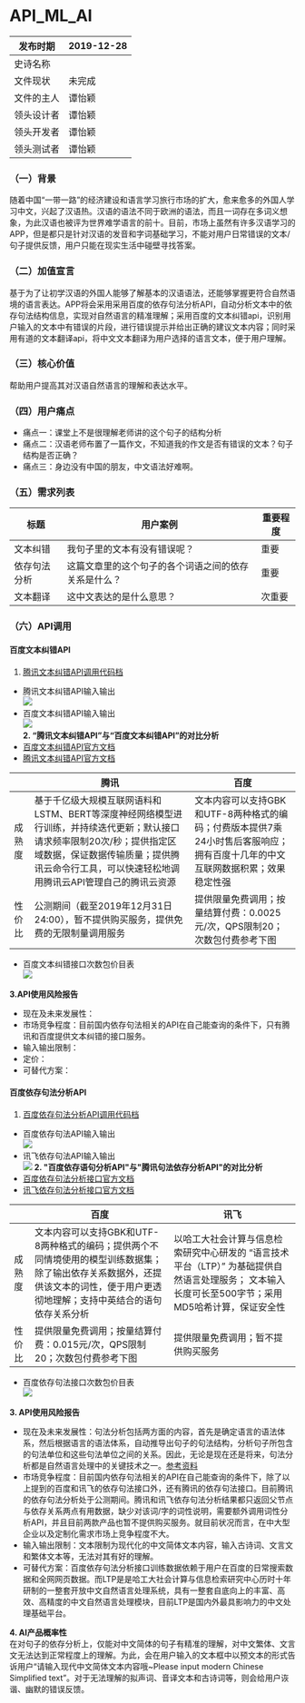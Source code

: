 # API_ML_AI
|   发布时期  |   2019-12-28  |
| --- | --- |
| 史诗名称    |     |
|  文件现状   |  未完成  |
|  文件的主人   |  谭怡颖   |
|  领头设计者   |   谭怡颖  |
|  领头开发者   |  谭怡颖   |
|  领头测试者   |  谭怡颖   |  

### （一）背景  
随着中国“一带一路”的经济建设和语言学习旅行市场的扩大，愈来愈多的外国人学习中文，兴起了汉语热。汉语的语法不同于欧洲的语法，而且一词存在多词义想象，为此汉语也被评为世界难学语言的前十。目前，市场上虽然有许多汉语学习的APP，但是都只是针对汉语的发音和字词基础学习，不能对用户日常错误的文本/句子提供反馈，用户只能在现实生活中碰壁寻找答案。
### （二）加值宣言  
基于为了让初学汉语的外国人能够了解基本的汉语语法，还能够掌握更符合自然语境的语言表达。APP将会采用采用百度的依存句法分析API，自动分析文本中的依存句法结构信息，实现对自然语言的精准理解；采用百度的文本纠错api，识别用户输入的文本中有错误的片段，进行错误提示并给出正确的建议文本内容；同时采用有道的文本翻译api，将中文文本翻译为用户选择的语言文本，便于用户理解。
### （三）核心价值  
帮助用户提高其对汉语自然语言的理解和表达水平。
### （四）用户痛点  
- 痛点一：课堂上不是很理解老师讲的这个句子的结构分析
- 痛点二：汉语老师布置了一篇作文，不知道我的作文是否有错误的文本？句子结构是否正确？
- 痛点三：身边没有中国的朋友，中文语法好难啊。
### （五）需求列表  
标题 | 用户案例 | 重要程度 
--- | --- | ---
文本纠错    |    我句子里的文本有没有错误呢？      |    重要      
依存句法分析   |   这篇文章里的这个句子的各个词语之间的依存关系是什么？       |    重要      
文本翻译   |    这中文表达的是什么意思？      |    次重要      
### （六）API调用  
#### 百度文本纠错API
1. [腾讯文本纠错API调用代码档]()
- 腾讯文本纠错API输入输出  
![](https://github.com/ViTaSoyi/API_ML_AI/blob/master/%E8%85%BE%E8%AE%AF%E6%96%87%E6%9C%AC%E7%BA%A0%E9%94%99%E8%BE%93%E5%85%A5%E8%BE%93%E5%87%BA%E5%9B%BE.png)  
- 百度文本纠错API输入输出  
![](https://github.com/ViTaSoyi/API_ML_AI/blob/master/%E7%99%BE%E5%BA%A6%E6%96%87%E6%9C%AC%E7%BA%A0%E9%94%99%E8%BE%93%E5%85%A5%E8%BE%93%E5%87%BA.png)  
**2. “腾讯文本纠错API”与“百度文本纠错API”的对比分析**  
- [百度文本纠错API官方文档](https://ai.baidu.com/ai-doc/NLP/vk3pmn49r#%E6%96%87%E6%9C%AC%E7%BA%A0%E9%94%99%E6%8E%A5%E5%8F%A3)  
- [腾讯文本纠错API官方文档](https://cloud.tencent.com/document/product/271/35509)  

|        | 腾讯 | 百度 | 
| ------ | ---- | ---- |
| 成熟度 |  基于千亿级大规模互联网语料和LSTM、BERT等深度神经网络模型进行训练，并持续迭代更新；默认接口请求频率限制20次/秒；提供指定区域数据，保证数据传输质量；提供腾讯云命令行工具，可以快速轻松地调用腾讯云API管理自己的腾讯云资源  |  文本内容可以支持GBK和UTF-8两种格式的编码；付费版本提供7乘24小时售后客服响应；拥有百度十几年的中文互联网数据积累；效果稳定性强  |  
| 性价比 |  公测期间（截至2019年12月31日24:00），暂不提供购买服务，提供免费的无限制量调用服务    |   提供限量免费调用；按量结算付费：0.0025元/次，QPS限制20；次数包付费参考下图	   |  

- 百度文本纠错接口次数包价目表  
![](https://github.com/ViTaSoyi/API_ML_AI/blob/master/%E7%99%BE%E5%BA%A6%E6%96%87%E6%9C%AC%E5%88%86%E6%9E%90%E4%BB%B7%E7%9B%AE%E8%A1%A8.png)  

**3.API使用风险报告**  
- 现在及未来发展性：
- 市场竞争程度：目前国内依存句法相关的API在自己能查询的条件下，只有腾讯和百度提供文本纠错的接口服务。
- 输入输出限制：
- 定价：
- 可替代方案：


#### 百度依存句法分析API
1. [百度依存句法分析API调用代码档](https://github.com/ViTaSoyi/API_ML_AI/blob/master/%E7%99%BE%E5%BA%A6%E4%BE%9D%E5%AD%98%E5%8F%A5%E6%B3%95%E5%88%86%E6%9E%90.ipynb)   
- 百度依存句法API输入输出  
![](https://github.com/ViTaSoyi/API_ML_AI/blob/master/%E7%99%BE%E5%BA%A6%E4%BE%9D%E5%AD%98%E5%8F%A5%E6%B3%95.png)
- 讯飞依存句法API输入输出  
![](https://github.com/ViTaSoyi/API_ML_AI/blob/master/%E8%AE%AF%E9%A3%9E%E4%BE%9D%E5%AD%98%E5%8F%A5%E6%B3%95.png)
**2. "百度依存语句分析API"与"腾讯句法依存分析API"的对比分析**  
- [百度依存句法分析接口官方文档](https://ai.baidu.com/ai-doc/NLP/ak3pmn40n#%E4%BE%9D%E5%AD%98%E5%8F%A5%E6%B3%95%E5%88%86%E6%9E%90%E6%8E%A5%E5%8F%A3)
- [讯飞依存句法分析接口官方文档](https://www.xfyun.cn/doc/nlp/dependencyParsing/API.html)  

|        | 百度 | 讯飞 | 
| ------ | ---- | ---- |
| 成熟度 |  文本内容可以支持GBK和UTF-8两种格式的编码；提供两个不同情境使用的模型训练数据集；除了输出依存关系数据外，还提供该文本的词性，便于用户更透彻地理解；支持中英结合的语句依存关系分析   |  以哈工大社会计算与信息检索研究中心研发的 “语言技术平台（LTP）” 为基础提供自然语言处理服务； 文本输入长度可长至500字节；采用MD5哈希计算，保证安全性  |  
| 性价比 |  提供限量免费调用；按量结算付费：0.015元/次，QPS限制20；次数包付费参考下图    |   提供限量免费调用；暂不提供购买服务   |  

- 百度依存句法接口次数包价目表  
![](https://github.com/ViTaSoyi/API_ML_AI/blob/master/%E7%99%BE%E5%BA%A6%E4%BE%9D%E5%AD%98%E8%AF%AD%E5%8F%A5-%E6%AC%A1%E6%95%B0%E5%8C%85%E8%B4%AD%E4%B9%B0.png)

**3. API使用风险报告**  
- 现在及未来发展性：句法分析包括两方面的内容，首先是确定语言的语法体系，然后根据语言的语法体系，自动推导出句子的句法结构，分析句子所包含的句法单位和这些句法单位之间的关系。因此，无论是现在还是将来，句法分析都是自然语言处理中的关键技术之一。[参考资料](https://blog.csdn.net/sinat_33741547/article/details/79258045)
- 市场竞争程度：目前国内依存句法相关的API在自己能查询的条件下，除了以上提到的百度和讯飞的依存句法接口外，还有腾讯的依存句法接口。目前腾讯的依存句法分析处于公测期间。腾讯和讯飞依存句法分析结果都只返回父节点与依存关系两点有用数据，缺少对该词/字的词性说明，需要额外调用词性分析API，并且目前两款产品也暂不提供购买服务。就目前状况而言，在中大型企业以及定制化需求市场上竞争程度不大。
- 输入输出限制：文本限制为现代化的中文简体文本内容，输入古诗词、文言文和繁体文本等，无法对其有好的理解。
- 可替代方案：百度依存句法分析接口训练数据依赖于用户在百度的日常搜索数据和全网网页数据。而LTP是是哈工大社会计算与信息检索研究中心历时十年研制的一整套开放中文自然语言处理系统，具有一整套自底向上的丰富、高效、高精度的中文自然语言处理模块，目前LTP是国内外最具影响力的中文处理基础平台。

**4. AI产品概率性**  
在对句子的依存分析上，仅能对中文简体的句子有精准的理解，对中文繁体、文言文无法达到正常程度上的理解。为此，会在用户输入的文本框中以预文本的形式告诉用户“请输入现代中文简体文本内容哦~Please input modern Chinese Simplified text”。对于无法理解的拟声词、音译文本和古诗词等，则会给用户诙谐、幽默的错误反馈。



